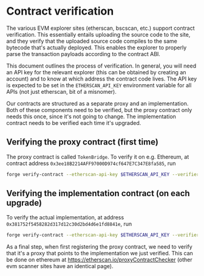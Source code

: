 # Contract verification

The various EVM explorer sites (etherscan, bscscan, etc.) support contract
verification. This essentially entails uploading the source code to the site,
and they verify that the uploaded source code compiles to the same bytecode
that's actually deployed. This enables the explorer to properly parse the
transaction payloads according to the contract ABI.

This document outlines the process of verification. In general, you will need an
API key for the relevant explorer (this can be obtained by creating an account)
and to know at which address the contract code lives. The API key is expected to
be set in the `ETHERSCAN_API_KEY` environment variable for all APIs (not just
etherscan, bit of a misnomer).

Our contracts are structured as a separate proxy and an implementation. Both of
these components need to be verified, but the proxy contract only needs this
once, since it's not going to change. The implementation contract needs to be
verified each time it's upgraded.

## Verifying the proxy contract (first time)

The proxy contract is called `TokenBridge`. To verify it on e.g. Ethereum, at contract address `0x3ee18B2214AFF97000D974cf647E7C347E8fa585`, run

```bash
forge verify-contract --etherscan-api-key $ETHERSCAN_API_KEY --verifier-url "https://api.etherscan.io/api" 0x3ee18B2214AFF97000D974cf647E7C347E8fa585 contracts/bridge/TokenBridge.sol:TokenBridge --watch
```

## Verifying the implementation contract (on each upgrade)

To verify the actual implementation, at address `0x381752f5458282d317d12c30d2bd4d6e1fd8841e`, run

```bash
forge verify-contract --etherscan-api-key $ETHERSCAN_API_KEY --verifier-url "https://api.etherscan.io/api" 0x381752f5458282d317d12c30d2bd4d6e1fd8841e contracts/bridge/BridgeImplementation.sol:BridgeImplementation --watch
```

As a final step, when first registering the proxy contract, we need to verify
that it's a proxy that points to the implementation we just verified. This can
be done on ethereum at https://etherscan.io/proxyContractChecker
(other evm scanner sites have an identical page).
